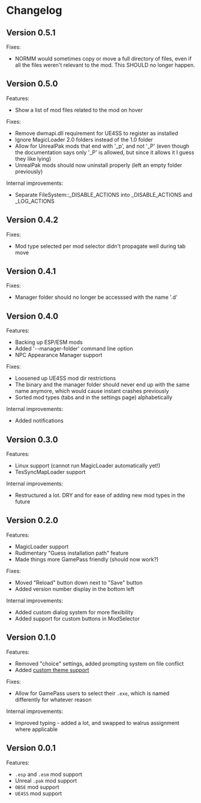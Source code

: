 # Changelog

## Version 0.5.1
Fixes:
* NORMM would sometimes copy or move a full directory of files, even if all the files weren't relevant to the mod. This SHOULD no longer happen.

## Version 0.5.0
Features:
* Show a list of mod files related to the mod on hover

Fixes:
* Remove dwmapi.dll requirement for UE4SS to register as installed
* Ignore MagicLoader 2.0 folders instead of the 1.0 folder
* Allow for UnrealPak mods that end with '_p', and not '_P' (even though the documentation says only '_P' is allowed, but since it allows it I guess they like lying)
* UnrealPak mods should now uninstall properly (left an empty folder previously)

Internal improvements:
* Separate FileSystem::_DISABLE_ACTIONS into _DISABLE_ACTIONS and _LOG_ACTIONS

## Version 0.4.2
Fixes:
* Mod type selected per mod selector didn't propagate well during tab move

## Version 0.4.1
Fixes:
* Manager folder should no longer be accesssed with the name '.d'

## Version 0.4.0
Features:
* Backing up ESP/ESM mods
* Added '--manager-folder' command line option
* NPC Appearance Manager support

Fixes:
* Loosened up UE4SS mod dir restrictions
* The binary and the manager folder should never end up with the same name anymore, which would cause instant crashes previously
* Sorted mod types (tabs and in the settings page) alphabetically

Internal improvements:
* Added notifications

## Version 0.3.0
Features:
* Linux support (cannot run MagicLoader automatically yet!)
* TesSyncMapLoader support

Internal improvements:
* Restructured a lot. DRY and for ease of adding new mod types in the future

## Version 0.2.0
Features:
* MagicLoader support
* Rudimentary "Guess installation path" feature
* Made things more GamePass friendly (should now work?)

Fixes:
* Moved "Reload" button down next to "Save" button
* Added version number display in the bottom left

Internal improvements:
* Added custom dialog system for more flexibility
* Added support for custom buttons in ModSelector

## Version 0.1.0
Features:
* Removed "choice" settings, added prompting system on file conflict
* Added [custom theme support](/docs/custom-theme.md)

Fixes:
* Allow for GamePass users to select their `.exe`, which is named differently for whatever reason

Internal improvements:
* Improved typing - added a lot, and swapped to walrus assignment where applicable

## Version 0.0.1
Features:
* `.esp` and `.esm` mod support
* Unreal `.pak` mod support
* `OBSE` mod support
* `UE4SS` mod support
